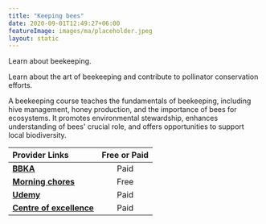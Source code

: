 ```yaml
---
title: "Keeping bees"
date: 2020-09-01T12:49:27+06:00
featureImage: images/ma/placeholder.jpeg
layout: static
---
```


Learn about beekeeping.

Learn about the art of beekeeping and contribute to pollinator conservation efforts.

A beekeeping course teaches the fundamentals of beekeeping, including hive management, honey production, and the importance of bees for ecosystems. It promotes environmental stewardship, enhances understanding of bees' crucial role, and offers opportunities to support local biodiversity.

| Provider Links      | Free or Paid  |  
| :-----------          | :--------------:      |  
| [**BBKA**](https://www.bbka.org.uk/pages/shop/department/training-courses) | Paid | 
| [**Morning chores**](https://morningchores.com/why-beekeeping/) | Free  | 
| [**Udemy**](https://www.udemy.com/topic/Beekeeping/?matchtype=p&msclkid=f4f0961dddf815d07d7cf264d0c83a7f&utm_campaign=BG-Orig-LongTail_la.EN_cc.BE&utm_content=deal4584&utm_medium=udemyads&utm_source=bing&utm_term=_._ag_1209463102497090_._ad__._kw_%2BBeekeeping%20%2BTraining_._de_c_._dm__._pl__._ti_kwd-75591644842813:loc-4139_._li_69173_._pd__._) | Paid | 
| [**Centre of excellence**](https://www.centreofexcellence.com/shop/natural-beekeeping-diploma-course/) | Paid | 
  

<br/><br/>






